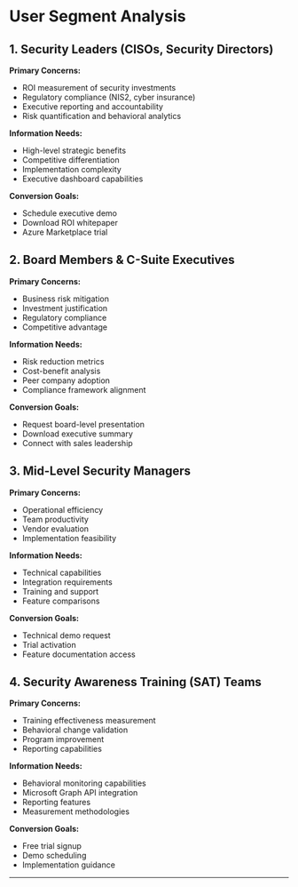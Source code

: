 # User Segment Analysis

## 1. Security Leaders (CISOs, Security Directors)
**Primary Concerns:**
- ROI measurement of security investments
- Regulatory compliance (NIS2, cyber insurance)
- Executive reporting and accountability
- Risk quantification and behavioral analytics

**Information Needs:**
- High-level strategic benefits
- Competitive differentiation
- Implementation complexity
- Executive dashboard capabilities

**Conversion Goals:**
- Schedule executive demo
- Download ROI whitepaper
- Azure Marketplace trial

## 2. Board Members & C-Suite Executives
**Primary Concerns:**
- Business risk mitigation
- Investment justification
- Regulatory compliance
- Competitive advantage

**Information Needs:**
- Risk reduction metrics
- Cost-benefit analysis
- Peer company adoption
- Compliance framework alignment

**Conversion Goals:**
- Request board-level presentation
- Download executive summary
- Connect with sales leadership

## 3. Mid-Level Security Managers
**Primary Concerns:**
- Operational efficiency
- Team productivity
- Vendor evaluation
- Implementation feasibility

**Information Needs:**
- Technical capabilities
- Integration requirements
- Training and support
- Feature comparisons

**Conversion Goals:**
- Technical demo request
- Trial activation
- Feature documentation access

## 4. Security Awareness Training (SAT) Teams
**Primary Concerns:**
- Training effectiveness measurement
- Behavioral change validation
- Program improvement
- Reporting capabilities

**Information Needs:**
- Behavioral monitoring capabilities
- Microsoft Graph API integration
- Reporting features
- Measurement methodologies

**Conversion Goals:**
- Free trial signup
- Demo scheduling
- Implementation guidance

---
